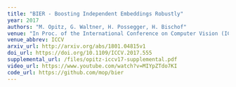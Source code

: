 ```yaml
---
title: "BIER - Boosting Independent Embeddings Robustly"
year: 2017
authors: "M. Opitz, G. Waltner, H. Possegger, H. Bischof"
venue: "In Proc. of the International Conference on Computer Vision (ICCV)"
venue_abbrev: ICCV
arxiv_url: http://arxiv.org/abs/1801.04815v1
doi_url: https://doi.org/10.1109/ICCV.2017.555
supplemental_url: /files/opitz-iccv17-supplemental.pdf
video_url: https://www.youtube.com/watch?v=MIYpZTdo7KI
code_url: https://github.com/mop/bier
---
```

